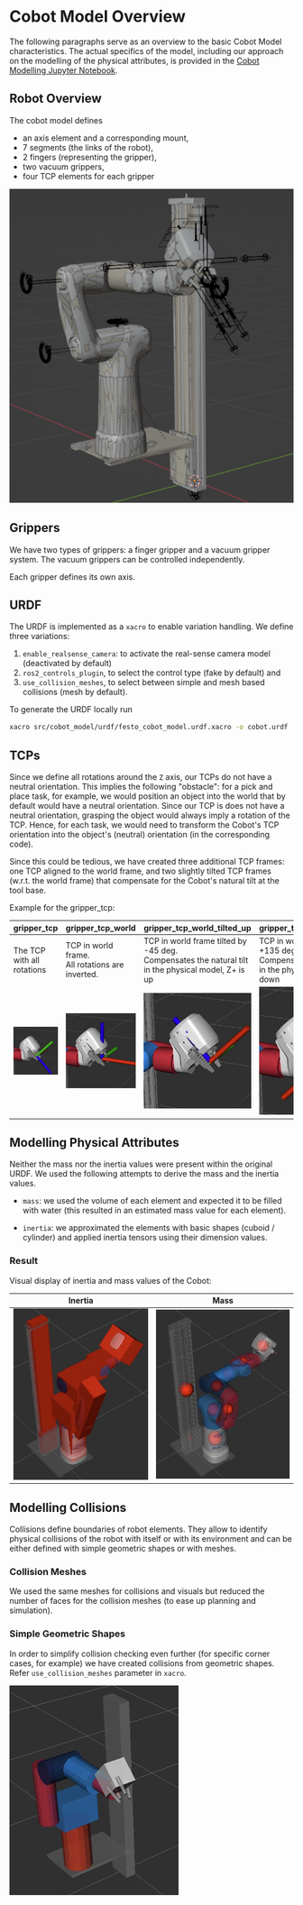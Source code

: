 # Cobot Model Overview

The following paragraphs serve as an overview to the basic Cobot Model characteristics. The actual specifics of the model, including our approach on the modelling of the physical attributes, is provided in the [Cobot Modelling Jupyter Notebook](https://github.com/robgineer/cobot/blob/main/src/cobot_model/doc/cobot_modelling.ipynb).

## Robot Overview

The cobot model defines

* an axis element and a corresponding mount,
* 7 segments (the links of the robot),
* 2 fingers (representing the gripper),
* two vacuum grippers,
* four TCP elements for each gripper


![cobot_full](img/cobot_full.png)


## Grippers

We have two types of grippers: a finger gripper and a vacuum gripper system. The vacuum grippers can be controlled independently.

Each gripper defines its own axis.


## URDF

The URDF is implemented as a `xacro` to enable variation handling. We define three variations:

1. `enable_realsense_camera`: to activate the real-sense camera model (deactivated by default)
2. `ros2_controls_plugin`, to select the control type (fake by default) and
3. `use_collision_meshes`, to select between simple and mesh based collisions (mesh by default).


To generate the URDF locally run
```bash
xacro src/cobot_model/urdf/festo_cobot_model.urdf.xacro -o cobot.urdf
```

## TCPs

Since we define all rotations around the `Z` axis, our TCPs do not have a neutral orientation. This implies the following "obstacle": for a pick and place task, for example, we would position an object into the world that by default would have a neutral orientation. Since our TCP is does not have a neutral orientation, grasping the object would always imply a rotation of the TCP. Hence, for each task, we would need to transform the Cobot's TCP orientation into the object's (neutral) orientation (in the corresponding code).

Since this could be tedious, we have created three additional TCP frames: one TCP aligned to the world frame, and two slightly tilted TCP frames (w.r.t. the world frame) that compensate for the Cobot's natural tilt at the tool base.

Example for the gripper_tcp:


| gripper_tcp | gripper_tcp_world | gripper_tcp_world_tilted_up |  gripper_tcp_world_tilted_down |
|-----------------------|-----------------------|-----------------------|-----------------------|
| The TCP with all rotations | TCP in world frame. <br/> All rotations are inverted. | TCP in world frame tilted by -45 deg. <br/> Compensates the natural tilt <br/> in the physical model, Z+ is up | TCP in world frame tilted by +135 deg. <br/> Compensates the natural tilt <br/> in the physical model, Z+ is down |
| ![gripper_tcp](img/gripper_tcp.png) | ![gripper_tcp_world](img/gripper_tcp_world.png) | ![gripper_tcp_world_tilted_up](img/gripper_tcp_world_tilted_up.png) | ![gripper_tcp_world_tilted_down](img/gripper_tcp_world_tilted_down.png) |



## Modelling Physical Attributes

Neither the mass nor the inertia values were present within the original URDF. We used the following attempts to derive the mass and the inertia values.

* `mass`: we used the volume of each element and expected it to be filled with water (this resulted in an estimated mass value for each element).

* `inertia`: we approximated the elements with basic shapes (cuboid / cylinder) and applied inertia tensors using their dimension values.

### Result

Visual display of inertia and mass values of the Cobot:

| Inertia | Mass | 
|---------|------|
|![robot_inertia](img/robot_inertia.png) |![robot_center_of_mass](img/robot_center_of_mass.png) | 



## Modelling Collisions

Collisions define boundaries of robot elements. They allow to identify physical collisions of the robot with itself or with its environment and can be either defined with simple geometric shapes or with meshes.

### Collision Meshes

We used the same meshes for collisions and visuals but reduced the number of faces for the collision meshes (to ease up planning and simulation).

### Simple Geometric Shapes

In order to simplify collision checking even further (for specific corner cases, for example) we have created collisions from geometric shapes. Refer `use_collision_meshes` parameter in `xacro`.

![simple_collisions](img/simple_collisions.png)